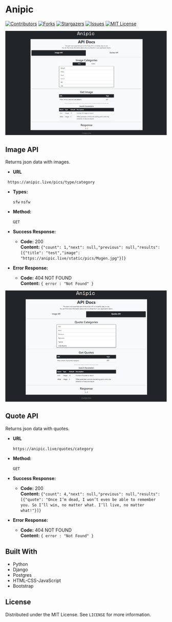# Anipic
[![Contributors][contributors-shield]][contributors-url]
[![Forks][forks-shield]][forks-url]
[![Stargazers][stars-shield]][stars-url]
[![Issues][issues-shield]][issues-url]
[![MIT License][license-shield]][license-url]

[![Product Name Screen Shot][product-screenshot]](https://anipic.live)


**Image API**
----
  Returns json data with images.

* **URL**

 ` https://anipic.live/pics/type/category`

* **Types:**

  `sfw`
  `nsfw`

* **Method:**

  `GET`
  
* **Success Response:**

  * **Code:** 200 <br />
    **Content:** `{"count": 1,"next": null,"previous": null,"results": [{"title": "test","image": "https://anipic.live/static/pics/Mugen.jpg"}]}`
 
* **Error Response:**

  * **Code:** 404 NOT FOUND <br />
    **Content:** `{ error : "Not Found" }`



[![Product Name Screen Shot][product2-screenshot]](https://anipic.live)


**Quote API**
----
  Returns json data with quotes.

* **URL**

  `https://anipic.live/quotes/category`

* **Method:**

  `GET`
  

* **Success Response:**

  * **Code:** 200 <br />
    **Content:** `{"count": 4,"next": null,"previous": null,"results": [{"quote": "Once I’m dead, I won’t even be able to remember you. So I’ll win, no matter what. I’ll live, no matter what!"}]}`
 
* **Error Response:**

  * **Code:** 404 NOT FOUND <br />
    **Content:** `{ error : "Not Found" }`






## Built With

* Python
* Django
* Postgres
* HTML-CSS-JavaScript
* Bootstrap


<!-- LICENSE -->
## License

Distributed under the MIT License. See `LICENSE` for more information.





<!-- MARKDOWN LINKS & IMAGES -->
<!-- https://www.markdownguide.org/basic-syntax/#reference-style-links -->
[contributors-shield]: https://img.shields.io/github/contributors/Cosmicoppai/ani_pic.svg?style=for-the-badge
[contributors-url]: https://github.com/Cosmicoppai/ani_pic/contributors
[forks-shield]: https://img.shields.io/github/forks/Cosmicoppai/ani_pic.svg?style=for-the-badge
[forks-url]: https://github.com/Cosmicoppai/ani_pic/network
[stars-shield]: https://img.shields.io/github/stars/Cosmicoppai/ani_pic.svg?style=for-the-badge
[stars-url]: https://github.com/Cosmicoppai/ani_pic/stargazers
[issues-shield]: https://img.shields.io/github/issues/Cosmicoppai/ani_pic.svg?style=for-the-badge
[issues-url]: https://github.com/Cosmicoppai/ani_pic/issues
[license-shield]: https://img.shields.io/github/license/Cosmicoppai/ani_pic?style=for-the-badge
[license-url]: https://github.com/Cosmicoppai/ani_pic/blob/master/LICENSE
[product-screenshot]: static/anipic.png
[product2-screenshot]: static/anipicquotes.png
